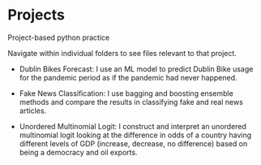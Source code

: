 # Projects

Project-based python practice

Navigate within individual folders to see files relevant to that project.

* Dublin Bikes Forecast: I use an ML model to predict Dublin Bike usage for the pandemic period as if the pandemic had never happened.

* Fake News Classification: I use bagging and boosting ensemble methods and compare the results in classifying fake and real news articles.

* Unordered Multinomial Logit: I construct and interpret an unordered multinomial logit looking at the difference in odds of a country having different levels of GDP (increase, decrease, no difference) based on being a democracy and oil exports.
